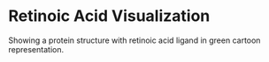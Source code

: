 # Retinoic Acid Visualization

Showing a protein structure with retinoic acid ligand in green cartoon representation.
